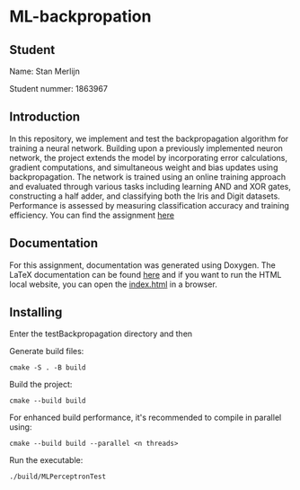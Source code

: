 # ML-backpropation

## Student

Name: Stan Merlijn

Student nummer: 1863967

## Introduction
In this repository, we implement and test the backpropagation algorithm for training a neural network. Building upon a previously implemented neuron network, the project extends the model by incorporating error calculations, gradient computations, and simultaneous weight and bias updates using backpropagation. The network is trained using an online training approach and evaluated through various tasks including learning AND and XOR gates, constructing a half adder, and classifying both the Iris and Digit datasets. Performance is assessed by measuring classification accuracy and training efficiency. You can find the assignment [here](https://canvas.hu.nl/courses/44675/assignments/343531)

## Documentation
For this assignment, documentation was generated using Doxygen. 
The LaTeX documentation can be found [here](docs/latex/refman.pdf) and if you want to run the HTML local website, you can open the [index.html](docs/html/index.html) in a browser.

## Installing
Enter the testBackpropagation directory and then

Generate build files:

```
cmake -S . -B build
```

Build the project:

```
cmake --build build
```
For enhanced build performance, it's recommended to compile in parallel using:

```
cmake --build build --parallel <n threads>
```

Run the executable:

```
./build/MLPerceptronTest
```